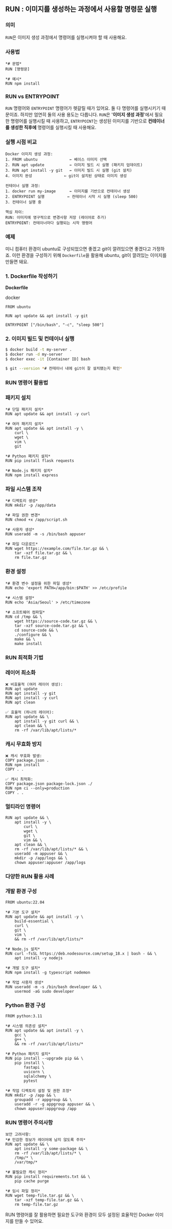 ## RUN : 이미지를 생성하는 과정에서 사용할 명령문 실행

### 의미

`RUN`은 이미지 생성 과정에서 명령어를 실행시켜야 할 때 사용해요.

### 사용법

```docker
*# 문법*
RUN [명령문]

*# 예시*
RUN npm install
```

### RUN vs ENTRYPOINT

`RUN` 명령어와 `ENTRYPOINT` 명령어가 헷갈릴 때가 있어요. 둘 다 명령어를 실행시키기 때문이죠. 하지만 엄연히 둘의 사용 용도는 다릅니다. `RUN`은 '**이미지 생성 과정**'에서 필요한 명령어를 실행시킬 때 사용하고, `ENTRYPOINT`는 생성된 이미지를 기반으로 **컨테이너를 생성한 직후에** 명령어를 실행시킬 때 사용해요.

### **실행 시점 비교**

```
Docker 이미지 생성 과정:
1. FROM ubuntu              ← 베이스 이미지 선택
2. RUN apt update           ← 이미지 빌드 시 실행 (패키지 업데이트)
3. RUN apt install -y git   ← 이미지 빌드 시 실행 (git 설치)
4. 이미지 완성              ← git이 설치된 상태로 이미지 생성

컨테이너 실행 과정:
1. docker run my-image      ← 이미지를 기반으로 컨테이너 생성
2. ENTRYPOINT 실행          ← 컨테이너 시작 시 실행 (sleep 500)
3. 컨테이너 실행 중

핵심 차이:
RUN: 이미지에 영구적으로 변경사항 저장 (레이어로 추가)
ENTRYPOINT: 컨테이너마다 실행되는 시작 명령어
```

### 예제

미니 컴퓨터 환경이 ubuntu로 구성되었으면 좋겠고 git이 깔려있으면 좋겠다고 가정하죠. 이런 환경을 구성하기 위해 `Dockerfile`을 활용해 ubuntu, git이 깔려있는 이미지를 만들면 돼요.

### **1. Dockerfile 작성하기**

**Dockerfile**

docker

```docker
FROM ubuntu

RUN apt update && apt install -y git

ENTRYPOINT ["/bin/bash", "-c", "sleep 500"]
```

### **2. 이미지 빌드 및 컨테이너 실행**

```bash
$ docker build -t my-server .
$ docker run -d my-server
$ docker exec -it [Container ID] bash

$ git --version *# 컨테이너 내에 git이 잘 설치됐는지 확인*
```

### RUN 명령어 활용법

### **패키지 설치**

```docker
*# 단일 패키지 설치*
RUN apt update && apt install -y curl

*# 여러 패키지 설치*
RUN apt update && apt install -y \
    curl \
    wget \
    vim \
    git

*# Python 패키지 설치*
RUN pip install flask requests

*# Node.js 패키지 설치*
RUN npm install express
```

### **파일 시스템 조작**

```docker
*# 디렉토리 생성*
RUN mkdir -p /app/data

*# 파일 권한 변경*
RUN chmod +x /app/script.sh

*# 사용자 생성*
RUN useradd -m -s /bin/bash appuser

*# 파일 다운로드*
RUN wget https://example.com/file.tar.gz && \
    tar -xzf file.tar.gz && \
    rm file.tar.gz
```

### **환경 설정**

```docker
*# 환경 변수 설정을 위한 파일 생성*
RUN echo 'export PATH=/app/bin:$PATH' >> /etc/profile

*# 시스템 설정*
RUN echo 'Asia/Seoul' > /etc/timezone

*# 소프트웨어 컴파일*
RUN cd /tmp && \
    wget https://source-code.tar.gz && \
    tar -xzf source-code.tar.gz && \
    cd source-code && \
    ./configure && \
    make && \
    make install
```

### RUN 최적화 기법

### **레이어 최소화**

```docker
❌ 비효율적 (여러 레이어 생성):
RUN apt update
RUN apt install -y git
RUN apt install -y curl
RUN apt clean

✅ 효율적 (하나의 레이어):
RUN apt update && \
    apt install -y git curl && \
    apt clean && \
    rm -rf /var/lib/apt/lists/*
```

### **캐시 무효화 방지**

```docker
❌ 캐시 무효화 발생:
COPY package.json .
RUN npm install
COPY . .

✅ 캐시 최적화:
COPY package.json package-lock.json ./
RUN npm ci --only=production
COPY . .
```

### **멀티라인 명령어**

```docker
RUN apt update && \
    apt install -y \
        curl \
        wget \
        git \
        vim && \
    apt clean && \
    rm -rf /var/lib/apt/lists/* && \
    useradd -m appuser && \
    mkdir -p /app/logs && \
    chown appuser:appuser /app/logs
```

### 다양한 RUN 활용 사례

### **개발 환경 구성**

```docker
FROM ubuntu:22.04

*# 기본 도구 설치*
RUN apt update && apt install -y \
    build-essential \
    curl \
    git \
    vim \
    && rm -rf /var/lib/apt/lists/*

*# Node.js 설치*
RUN curl -fsSL https://deb.nodesource.com/setup_18.x | bash - && \
    apt install -y nodejs

*# 개발 도구 설치*
RUN npm install -g typescript nodemon

*# 작업 사용자 생성*
RUN useradd -m -s /bin/bash developer && \
    usermod -aG sudo developer
```

### **Python 환경 구성**

```docker
FROM python:3.11

*# 시스템 의존성 설치*
RUN apt update && apt install -y \
    gcc \
    g++ \
    && rm -rf /var/lib/apt/lists/*

*# Python 패키지 설치*
RUN pip install --upgrade pip && \
    pip install \
        fastapi \
        uvicorn \
        sqlalchemy \
        pytest

*# 작업 디렉토리 설정 및 권한 조정*
RUN mkdir -p /app && \
    groupadd -r appgroup && \
    useradd -r -g appgroup appuser && \
    chown appuser:appgroup /app
```

### RUN 명령어 주의사항

```docker
보안 고려사항:
*# 민감한 정보가 레이어에 남지 않도록 주의*
RUN apt update && \
    apt install -y some-package && \
    rm -rf /var/lib/apt/lists/* \
    /tmp/* \
    /var/tmp/*

*# 불필요한 캐시 정리*
RUN pip install requirements.txt && \
    pip cache purge

*# 임시 파일 정리*
RUN wget temp-file.tar.gz && \
    tar -xzf temp-file.tar.gz && \
    rm temp-file.tar.gz
```

RUN 명령어를 잘 활용하면 필요한 도구와 환경이 모두 설정된 효율적인 Docker 이미지를 만들 수 있어요.
